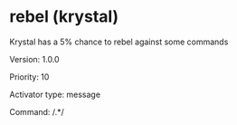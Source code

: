 # rebel (krystal)
Krystal has a 5% chance to rebel against some commands

Version: 1.0.0

Priority: 10

Activator type: message

Command: /.*/

